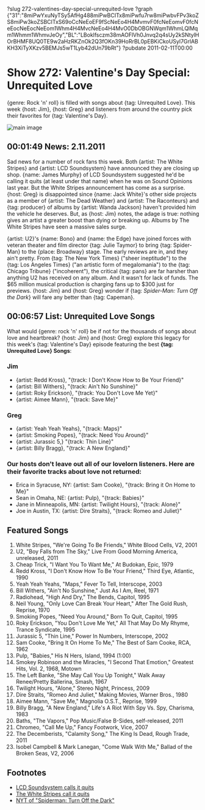 ?slug 272-valentines-day-special-unrequited-love
?graph {"31":"8miPwYxuNyTSy5AfHg488miPwBCITx8miPwfu7rw8miPwbvFPv3koZS8miPw3koZSBCITxS69oCcNeEoEF9fScNeEo4H4MvmvF0fcNeEomvF0fcNeEocNeEocNeEom1Whm4H4MvcNeEo4H4MvO0DbOBGNWqm1WhmLQlMqm1Whmm1WhmvJeOy","BL":"LBoklfsczm38mAOFlVh0Jnvq2q4sUy2kSNtylHOrBHMF8UQ0TE9w2aHzRKZnOk2Q3fOKn39HoRrBL0pEBKiCkoUSyl7GrlABKH3XiTyXKzv5BEMJs5wT1Lyb42dUn79bRt"}
?pubdate 2011-02-11T00:00

# Show 272: Valentine's Day Special: Unrequited Love
{genre: Rock 'n' roll} is filled with songs about {tag: Unrequited Love}. This week {host: Jim}, {host: Greg} and listeners from around the country pick their favorites for {tag: Valentine's Day}.

![main image](http://static.soundopinions.org/images/2011/unrequited.jpg)

## 00:01:49 News: 2.11.2011
Sad news for a number of rock fans this week. Both {artist: The White Stripes} and {artist: LCD Soundsystem} have announced they are closing up shop. {name: James Murphy} of LCD Soundsystem suggested he'd be calling it quits (at least under that name) when he was on Sound Opinions last year. But the White Stripes announcement has come as a surprise. {host: Greg} is disappointed since {name: Jack White}'s other side projects as a member of {artist: The Dead Weather} and {artist: The Raconteurs} and {tag: producer} of albums by {artist: Wanda Jackson} haven't provided him the vehicle he deserves. But, as {host: Jim} notes, the adage is true: nothing gives an artist a greater boost than dying or breaking up. Albums by The White Stripes have seen a massive sales surge.

{artist: U2}'s {name: Bono} and {name: the Edge} have joined forces with veteran theater and film director {tag: Julie Taymor} to bring {tag: Spider-Man} to the {place: Broadway} stage. The early reviews are in, and they ain't pretty. From {tag: The New York Times} ("sheer ineptitude") to the {tag: Los Angeles Times} ("an artistic form of megalomania") to the {tag: Chicago Tribune} ("incoherent"), the critical {tag: pans} are far harsher than anything U2 has received on any album. And it wasn't for lack of funds. The $65 million musical production is charging fans up to $300 just for previews. {host: Jim} and {host: Greg} wonder if {tag: *Spider-Man: Turn Off the Dark*} will fare any better than {tag: Capeman}.

## 00:06:57 List: Unrequited Love Songs
What would {genre: rock 'n' roll} be if not for the thousands of songs about love and heartbreak? {host: Jim} and {host: Greg} explore this legacy for this week's {tag: Valentine's Day} episode featuring the best **{tag: Unrequited Love} Songs**:

### Jim
- {artist: Redd Kross}, "{track: I Don't Know How to Be Your Friend}"
- {artist: Bill Withers}, "{track: Ain't No Sunshine}" 
- {artist: Roky Erickson}, "{track: You Don't Love Me Yet}"
- {artist: Aimee Mann}, "{track: Save Me}"

### Greg
- {artist: Yeah Yeah Yeahs}, "{track: Maps}" 
- {artist: Smoking Popes}, "{track: Need You Around}" 
- {artist: Jurassic 5,} "{track: Thin Line}" 
- {artist: Billy Bragg}, "{track: A New England}"

### Our hosts don't leave out all of our lovelorn listeners. Here are their favorite tracks about love not returned:
- Erica in Syracuse, NY: {artist: Sam Cooke}, "{track: Bring it On Home to Me}"
- Sean in Omaha, NE: {artist: Pulp}, "{track: Babies}"
- Jane in Minneapolis, MN: {artist: Twilight Hours}, "{track: Alone}"
- Joe in Austin, TX: {artist: Dire Straits}, "{track: Romeo and Juliet}"


## Featured Songs
1. White Stripes, "We're Going To Be Friends," White Blood Cells, V2, 2001
2. U2, "Boy Falls from The Sky," Live From Good Morning America, unreleased, 2011
3. Cheap Trick, "I Want You To Want Me," At Budokan, Epic, 1979
4. Redd Kross, "I Don't Know How To Be Your Friend," Third Eye, Atlantic, 1990
5. Yeah Yeah Yeahs, "Maps," Fever To Tell, Interscope, 2003
6. Bill Withers, "Ain't No Sunshine," Just As I Am, Reel, 1971
7. Radiohead, "High And Dry," The Bends, Capitol, 1995
8. Neil Young, "Only Love Can Break Your Heart," After The Gold Rush, Reprise, 1970
9. Smoking Popes, "Need You Around," Born To Quit, Capitol, 1995
10. Roky Erickson, "You Don't Love Me Yet," All That May Do My Rhyme, Trance Syndicate, 1995
11. Jurassic 5, "Thin Line," Power In Numbers, Interscope, 2002
12. Sam Cooke, "Bring It On Home To Me," The Best of Sam Cooke, RCA, 1962
13. Pulp, "Babies," His N Hers, Island, 1994 (1:00)
14. Smokey Robinson and the Miracles, "I Second That Emotion," Greatest Hits, Vol. 2, 1968, Motown
15. The Left Banke, "She May Call You Up Tonight," Walk Away Renee/Pretty Ballerina, Smash, 1967
16. Twilight Hours, "Alone," Stereo Night, Princess, 2009
17. Dire Straits, "Romeo And Juliet," Making Movies, Warner Bros., 1980
18. Aimee Mann, "Save Me," Magnolia O.S.T., Reprise, 1999
19. Billy Bragg, "A New England," Life's A Riot With Spy Vs. Spy, Charisma, 1983
20. Baths, "The Vapors," Pop Music/False B-Sides, self-released, 2011
21. Chromeo, "Call Me Up," Fancy Footwork, Vice, 2007
22. The Decemberists, "Calamity Song," The King Is Dead, Rough Trade, 2011
23. Isobel Campbell & Mark Lanegan, "Come Walk With Me," Ballad of the Broken Seas, V2, 2006

## Footnotes
- [LCD Soundsystem calls it quits](http://www.billboard.com/articles/news/473213/lcd-soundsystem-to-retire-after-april-madison-square-garden-show)
- [The White Stripes call it quits](http://metrotimes.com/music/white-stripes-1999-2011-1.1101931)
- [NYT of "Spiderman: Turn Off the Dark"](http://www.nytimes.com/2011/03/14/theater/spider-man-a-superlative-for-all-the-wrong-reasons.html?_r=0)
